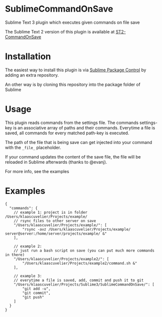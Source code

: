 SublimeCommandOnSave
====================

Sublime Text 3 plugin which executes given commands on file save

The Sublime Text 2 version of this plugin is available at [ST2-CommandOnSave](https://github.com/klaascuvelier/ST2-CommandOnSave)


Installation
============
The easiest way to install this plugin is via [Sublime Package Control](http://wbond.net/sublime_packages/package_control) by adding an extra repository.

An other way is by cloning this repository into the package folder of Sublime


Usage
=====
This plugin reads commands from the settings file. The commands settings-key is an associative array of paths and their commands. Everytime a file is saved, all commands for every matched path-key is executed.

The path of the file that is being save can get injected into your command with the `_file_` placeholder.

If your command updates the content of the save file, the file will be reloaded in Sublime afterwards (thanks to @evanj).

For more info, see the examples


Examples
========
    {
      "commands": {
        // example 1: project is in folder /Users/klaascuvelier/Projects/example/
        // rsync files to other server on save
        "/Users/klaascuvelier/Projects/example/": [
            "rsync -avz /Users/klaascuvelier/Projects/example/ server@server:/home/server/projects/example/ &"
        ],

        // example 2:
        // just run a bash script on save (you can put much more commands in there)
        "/Users/klaascuvelier/Projects/example2/": [
            "/Users/klaascuvelier/Projects/example2/command.sh &"
        ],

        // example 3:
        // everytime a file is saved, add, commit and push it to git
        "/Users/klaascuvelier/Projects/Sublime3/SublimeCommandOnSave/": [
            "git add -u",
            "git commit",
            "git push"
        ]
      }
    }